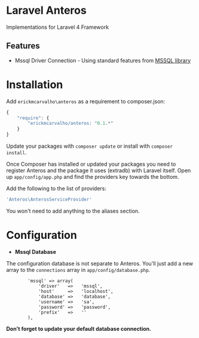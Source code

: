 Laravel Anteros
=======

Implementations for Laravel 4 Framework

## Features

- Mssql Driver Connection - Using standard features from [MSSQL library](http://php.net/manual/en/book.mssql.php)

Installation
============

Add `erickmcarvalho\anteros` as a requirement to composer.json:

```javascript
{
    "require": {
        "erickmcarvalho/anteros: "0.1.*"
    }
}
```

Update your packages with `composer update` or install with `composer install`.

Once Composer has installed or updated your packages you need to register 
Anteros and the package it uses (extradb) with Laravel itself. 
Open up `app/config/app.php` and find the providers key towards the bottom.

 Add the following to the list of providers:
```php
'Anteros\AnterosServiceProvider'
```

You won't need to add anything to the aliases section.


Configuration
=============

- **Mssql Database**

The configuration database is not separate to Anteros.  You'll just add a new array to the `connections` array in `app/config/database.php`.

```
		'mssql' => array(
			'driver'   =>   'mssql',
            'host'     =>   'localhost',
            'database' =>   'database',
            'username' =>   'sa',
            'password' =>   'password',
            'prefix'   =>   ''
		),
```

**Don't forget to update your default database connection.**

